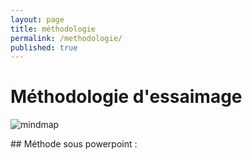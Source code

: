```yaml
---
layout: page
title: méthodologie
permalink: /methodologie/
published: true
---
```


# Méthodologie d'essaimage

![mindmap](http://culturesocial.github.io/images/flyer.jpg)

## Méthode sous powerpoint :
